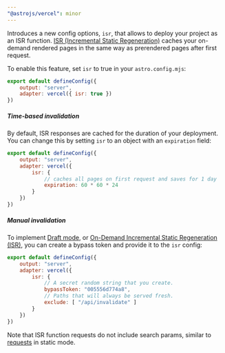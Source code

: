 ```yaml
---
"@astrojs/vercel": minor
---
```


Introduces a new config options, `isr`, that allows to deploy your project as an ISR function. [ISR (Incremental Static Regeneration)](https://vercel.com/docs/incremental-static-regeneration) caches your on-demand rendered pages in the same way as prerendered pages after first request.

To enable this feature, set `isr` to true in your `astro.config.mjs`:

```js
export default defineConfig({
    output: "server",
    adapter: vercel({ isr: true })
})
```

##### Time-based invalidation

By default, ISR responses are cached for the duration of your deployment. You can change this by setting `isr` to an object with an `expiration` field:

```js
export default defineConfig({
    output: "server",
    adapter: vercel({
        isr: {
            // caches all pages on first request and saves for 1 day
            expiration: 60 * 60 * 24
        }
    })
})
```

##### Manual invalidation

To implement [Draft mode](https://vercel.com/docs/build-output-api/v3/features#draft-mode), or [On-Demand Incremental Static Regeneration (ISR)](https://vercel.com/docs/build-output-api/v3/features#on-demand-incremental-static-regeneration-isr), you can create a bypass token and provide it to the `isr` config: 

```js
export default defineConfig({
    output: "server",
    adapter: vercel({
        isr: {
            // A secret random string that you create.
            bypassToken: "005556d774a8",
            // Paths that will always be served fresh.
            exclude: [ "/api/invalidate" ] 
        }
    })
})
```

Note that ISR function requests do not include search params, similar to [requests](https://docs.astro.build/en/reference/api-reference/#astrorequest) in static mode.
